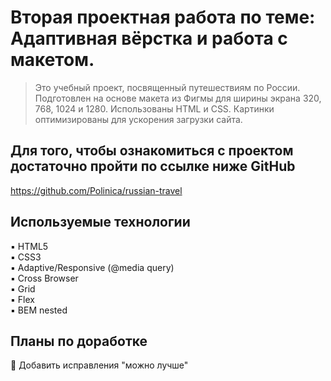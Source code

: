 # Вторая проектная работа по теме: Адаптивная вёрстка и работа с макетом.

> Это учебный проект, посвященный путешествиям по России. Подготовлен на основе макета из Фигмы для ширины экрана 320, 768, 1024 и 1280. Использованы HTML и CSS. Картинки оптимизированы для ускорения загрузки сайта.

## Для того, чтобы ознакомиться с проектом достаточно пройти по ссылке ниже GitHub

https://github.com/Polinica/russian-travel

## Используемые технологии

▪️ HTML5 <br/>
▪️ CSS3 <br/>
▪️ Adaptive/Responsive (@media query)<br/>
▪️ Cross Browser <br/>
▪️ Grid <br/>
▪️ Flex <br/>
▪️ BEM nested <br/>

## Планы по доработке

🔹 Добавить исправления "можно лучше"<br/>
